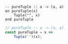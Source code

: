 ```applescript
-- pureTuple :: a -> (a, a)
on pureTuple(x)
    Tuple("", x)
end pureTuple
```


```javascript
// pureTuple :: a -> (a, a)
const pureTuple = x =>
    Tuple('')(x);
```